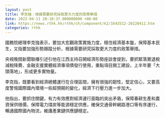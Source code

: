 ```yaml
---
layout: post
title: 李克強：根據需要研究採取更大力度的政策舉措
date: 2022-04-11 20:10:37.000000000 +08:00
link: https://news.rthk.hk/rthk/ch/component/k2/1643512-20220411.htm
categories: rthk
---
```


國務院總理李克強表示，要加大宏觀政策實施力度，穩住經濟基本盤，保障基本民生，又指要加強形勢跟蹤分析，根據需要研究採取更大力度的政策舉措。

央視晚間新聞聯播引述引他在江西主持召開經濟形勢座談會提到，要抓緊落實退稅減稅降費、金融支援實體經濟專項債發行使用，重點項目開工建設，上半年要「大頭落地」，形成更多實物量。

李克指，既要看到經濟總體運行在合理區間，擁有很強的韌性，堅定信心，又要高度警惕國際國內環境一些超預期的變化，經濟下行壓力進一步加大。

他指出，要抓住關鍵，有力有效應對經濟運行面臨的突出矛盾，保障春耕生產和農資保供穩價，保障電力煤炭等能源穩定供應，確保交通骨幹網路港口等有序運行，暢通國際國內物流，維護產業鏈供應鏈穩定。
